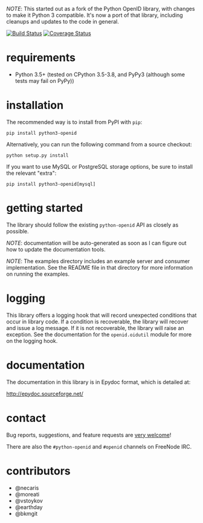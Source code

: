 _NOTE_: This started out as a fork of the Python OpenID library, with changes
to make it Python 3 compatible. It's now a port of that library, including
cleanups and updates to the code in general.

[![Build Status](https://travis-ci.org/necaris/python3-openid.svg?branch=master)](https://travis-ci.org/necaris/python3-openid)
[![Coverage Status](https://coveralls.io/repos/necaris/python3-openid/badge.svg?branch=master&service=github)](https://coveralls.io/github/necaris/python3-openid?branch=master)

# requirements

- Python 3.5+ (tested on CPython 3.5-3.8, and PyPy3 (although some tests may fail on PyPy))

# installation

The recommended way is to install from PyPI with `pip`:

    pip install python3-openid

Alternatively, you can run the following command from a source checkout:

    python setup.py install

If you want to use MySQL or PostgreSQL storage options, be sure to install
the relevant "extra":

    pip install python3-openid[mysql]

# getting started

The library should follow the existing `python-openid` API as closely as possible.

_NOTE_: documentation will be auto-generated as soon as I can figure out how to
update the documentation tools.

_NOTE_: The examples directory includes an example server and consumer
implementation. See the README file in that directory for more
information on running the examples.

# logging

This library offers a logging hook that will record unexpected
conditions that occur in library code. If a condition is recoverable,
the library will recover and issue a log message. If it is not
recoverable, the library will raise an exception. See the
documentation for the `openid.oidutil` module for more on the logging
hook.

# documentation

The documentation in this library is in Epydoc format, which is
detailed at:

http://epydoc.sourceforge.net/

# contact

Bug reports, suggestions, and feature requests are [very welcome](../../issues)!

There are also the `#python-openid` and `#openid` channels on FreeNode IRC.

# contributors

- @necaris
- @moreati
- @vstoykov
- @earthday
- @bkmgit
